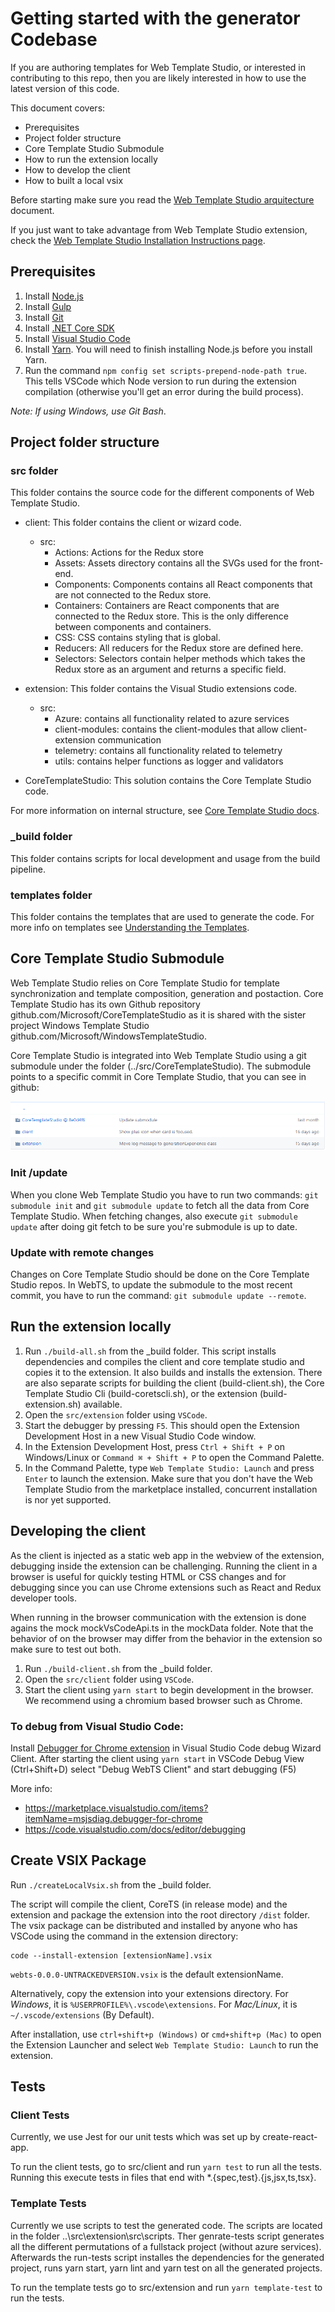 # Getting started with the generator Codebase

If you are authoring templates for Web Template Studio, or interested in contributing to this repo, then you are likely interested in how to use the latest version of this code.

This document covers:
- Prerequisites
- Project folder structure
- Core Template Studio Submodule
- How to run the extension locally
- How to develop the client
- How to built a local vsix

Before starting make sure you read the [Web Template Studio arquitecture](application-architecture.md) document.

If you just want to take advantage from Web Template Studio extension, check the [Web Template Studio Installation Instructions page](../install.md).

## Prerequisites

1. Install [Node.js](https://nodejs.org/en/download/)
2. Install [Gulp](https://gulpjs.com/)
3. Install [Git](https://git-scm.com/downloads)
4. Install [.NET Core SDK](https://dotnet.microsoft.com/download/dotnet-core/3.1)
5. Install [Visual Studio Code](https://code.visualstudio.com/)
6. Install [Yarn](https://yarnpkg.com/en/docs/install). You will need to finish installing Node.js before you install Yarn.
7. Run the command `npm config set scripts-prepend-node-path true`. This tells VSCode which Node version to run during the extension compilation (otherwise you'll get an error during the build process).

_Note: If using Windows, use Git Bash_.

## Project folder structure

### src folder
This folder contains the source code for the different components of Web Template Studio.

- client: This folder contains the client or wizard code.
    - src:
        - Actions: Actions for the Redux store
        - Assets: Assets directory contains all the SVGs used for the front-end.
        - Components: Components contains all React components that are not connected to the Redux store.
        - Containers: Containers are React components that are connected to the Redux store. This is the only difference between components and containers.
        - CSS: CSS contains styling that is global.
        - Reducers: All reducers for the Redux store are defined here.
        - Selectors: Selectors contain helper methods which takes the Redux store as an argument and returns a specific field.

- extension: This folder contains the Visual Studio extensions code.
    - src:
        - Azure: contains all functionality related to azure services
        - client-modules: contains the client-modules that allow client-extension communication
        - telemetry: contains all functionality related to telemetry
        - utils: contains helper functions as logger and validators

- CoreTemplateStudio: This solution contains the Core Template Studio code.

For more information on internal structure, see [Core Template Studio docs](https://github.com/microsoft/CoreTemplateStudio/blob/dev/docs/getting-started-developers.md).

### _build folder
This folder contains scripts for local development and usage from the build pipeline.

### templates folder
This folder contains the templates that are used to generate the code. For more info on templates see [Understanding the Templates](templates.md).

## Core Template Studio Submodule
Web Template Studio relies on Core Template Studio for template synchronization and template composition, generation and postaction. Core Template Studio has its own Github repository github.com/Microsoft/CoreTemplateStudio as it is shared with the sister project Windows Template Studio github.com/Microsoft/WindowsTemplateStudio.

Core Template Studio is integrated into Web Template Studio using a git submodule under the folder (../src/CoreTemplateStudio). The submodule points to a specific commit in Core Template Studio, that you can see in github:

![Core Template Studio Submodule](../resources/corets-submodule.png)

### Init /update
When you clone Web Template Studio you have to run two commands: `git submodule init` and `git submodule update` to fetch all the data from Core Template Studio. When fetching changes, also execute `git submodule update` after doing git fetch to be sure you're submodule is up to date.

### Update with remote changes
Changes on Core Template Studio should be done on the Core Template Studio repos. In WebTS, to update the submodule to the most recent commit, you have to run the command: `git submodule update --remote`.

## Run the extension locally
1. Run `./build-all.sh` from the _build folder. This script installs dependencies and compiles the client and core template studio and copies it to the extension. It also builds and installs the extension. There are also separate scripts for building the client (build-client.sh), the Core Template Studio Cli (build-coretscli.sh), or the extension (build-extension.sh) available.
2. Open the `src/extension` folder using `VSCode`.
3. Start the debugger by pressing `F5`. This should open the Extension Development Host in a new Visual Studio Code window.
4. In the Extension Development Host, press `Ctrl + Shift + P` on Windows/Linux or `Command ⌘ + Shift + P` to open the Command Palette.
5. In the Command Palette, type `Web Template Studio: Launch` and press `Enter` to launch the extension. Make sure that you don't have the Web Template Studio from the marketplace installed, concurrent installation is nor yet supported.

## Developing the client
As the client is injected as a static web app in the webview of the extension, debugging inside the extension can be challenging. Running the client in a browser is useful for quickly testing HTML or CSS changes and for debugging since you can use Chrome extensions such as React and Redux developer tools.

When running in the browser communication with the extension is done agains the mock mockVsCodeApi.ts in the mockData folder. Note that the behavior of on the browser may differ from the behavior in the extension so make sure to test out both.

1. Run `./build-client.sh` from the _build folder.
2. Open the `src/client` folder using `VSCode`.
3. Start the client using `yarn start` to begin development in the browser. We recommend using a chromium based browser such as Chrome.

### To debug from Visual Studio Code:
Install [Debugger for Chrome extension](https://marketplace.visualstudio.com/items?itemName=msjsdiag.debugger-for-chrome) in Visual Studio Code debug Wizard Client.
After starting the client using `yarn start` in VSCode Debug View (Ctrl+Shift+D) select "Debug WebTS Client" and start debugging (F5)

More info:
- https://marketplace.visualstudio.com/items?itemName=msjsdiag.debugger-for-chrome
- https://code.visualstudio.com/docs/editor/debugging

## Create VSIX Package
Run `./createLocalVsix.sh` from the _build folder.

The script will compile the client, CoreTS (in release mode) and the extension and package the extension into the root directory `/dist` folder. The vsix package can be distributed and installed by anyone who has VSCode using the command in the extension directory:

```
code --install-extension [extensionName].vsix
```

`webts-0.0.0-UNTRACKEDVERSION.vsix` is the default extensionName.

Alternatively, copy the extension into your extensions directory. For _Windows_, it is
`%USERPROFILE%\.vscode\extensions`. For _Mac/Linux_, it is `~/.vscode/extensions` (By Default).

After installation, use `ctrl+shift+p (Windows)` or `cmd+shift+p (Mac)` to open the Extension Launcher and select `Web Template Studio: Launch` to run the extension.

## Tests

### Client Tests
Currently, we use Jest for our unit tests which was set up by create-react-app.

To run the client tests, go to src/client and run `yarn test` to run all the tests. Running this execute tests in files that end with *.{spec,test}.{js,jsx,ts,tsx}.


### Template Tests
Currently we use scripts to test the generated code. The scripts are located in the folder ..\src\extension\src\scripts.
Ther genrate-tests script generates all the different permutations of a fullstack project (without azure services).
Afterwards the run-tests script installes the dependencies for the generated project, runs yarn start, yarn lint and yarn test on all the generated projects.

To run the template tests go to src/extension and run `yarn template-test` to run the tests.
